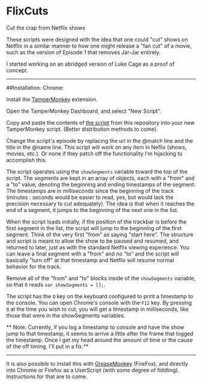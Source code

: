 # FlixCuts
Cut the crap from Netflix shows

These scripts were designed with the idea that one could "cut" shows on Netflix in a similar manner to how one might release a "fan cut" of a movie, such as the version of Episode 1 that removes Jar-Jar entirely. 

I started working on an abridged version of Luke Cage as a proof of concept.

---
##Installation:
Chrome: 

Install the [TamperMonkey](https://chrome.google.com/webstore/detail/tampermonkey/dhdgffkkebhmkfjojejmpbldmpobfkfo?hl=en) extension.

Open the TamperMonkey Dashboard, and select "New Script".

Copy and paste the contents of [the script](https://github.com/EricWehrly/FlixCuts/blob/master/LukeCage-S01E01.user.js) from this repository into your new TamperMonkey script. (Better distribution methods to come).

Change the script's episode by replacing the url in the @match line and the title in the @name line. This script will work on any item in Neflix (shows, movies, etc.). Or none if they patch off the functionality I'm hijacking to accomplish this.

The script operates using the `showSegments` variable toward the top of the script. The segments are kept in an array of objects, each with a "from" and a "to" value, denoting the beginning and ending timestamps of the segment. The timestamps are in milliseconds since the beginning of the track (minutes : seconds would be easier to read, yes, but would lack the precision necessary to cut adequately). The idea is that when it reaches the end of a segment, it jumps to the beginning of the next one in the list.

When the script loads initially, if the position of the trackbar is before the first segment in the list, the script will jump to the beginning of the first segment. Think of the very first "from" as saying "start here". The structure and script is meant to allow the show to be paused and resumed, and returned to later, just as with the standard Netflix viewing experience. You can leave a final segment with a "from" and no "to" and the script will basically "turn off" at that timestamp and Netflix will resume normal behavior for the track.

Remove all of the "from" and "to" blocks inside of the `showSegments` variable, so that it reads `var showSegments = [];`.

The script has the `Q` key on the keyboard configured to print a timestamp to the console. You can open Chrome's console with the `F12` key. By pressing `Q` at the time you wish to cut, you will get a timestamp in milliseconds, like those that were in the showSegments variables.

** Note: Currently, if you log a timestamp to console and have the show jump to that timestamp, it seems to arrive a little after the frame that logged the timestamp. Once I get my head around the amount of time or the cause of the off timing, I'll put in a fix.**

---

It is also possible to install this with [GreaseMonkey](https://addons.mozilla.org/en-US/firefox/addon/greasemonkey/) (FireFox), and directly into Chrome or Firefox as a UserScript (with some degree of fiddling). Instructions for that are to come.
